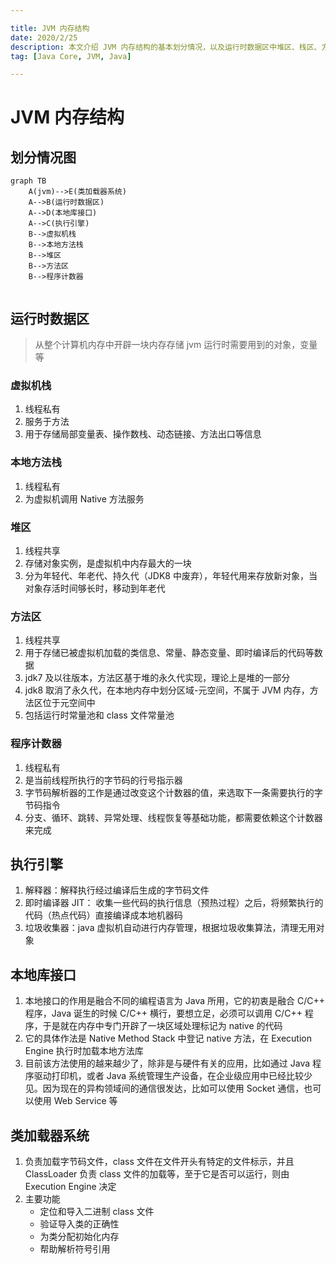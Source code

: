 ```yaml
---

title: JVM 内存结构
date: 2020/2/25
description: 本文介绍 JVM 内存结构的基本划分情况，以及运行时数据区中堆区、栈区、方法区、计数器等的基本概念与功能
tag: [Java Core, JVM, Java]

---
```




# JVM 内存结构

## 划分情况图

```mermaid
graph TB
	A(jvm)-->E(类加载器系统)
	A-->B(运行时数据区)
	A-->D(本地库接口)
	A-->C(执行引擎)
	B-->虚拟机栈
	B-->本地方法栈
	B-->堆区
	B-->方法区
	B-->程序计数器
	
```

## 运行时数据区

> 从整个计算机内存中开辟一块内存存储 jvm 运行时需要用到的对象，变量等 

### 虚拟机栈

1. 线程私有
2. 服务于方法
3. 用于存储局部变量表、操作数栈、动态链接、方法出口等信息

### 本地方法栈

1. 线程私有
2. 为虚拟机调用 Native 方法服务

### 堆区

1. 线程共享
2. 存储对象实例，是虚拟机中内存最大的一块
3. 分为年轻代、年老代、持久代（JDK8 中废弃），年轻代用来存放新对象，当对象存活时间够长时，移动到年老代

### 方法区

1. 线程共享
2. 用于存储已被虚拟机加载的类信息、常量、静态变量、即时编译后的代码等数据
3. jdk7 及以往版本，方法区基于堆的永久代实现，理论上是堆的一部分
4. jdk8 取消了永久代，在本地内存中划分区域-元空间，不属于 JVM 内存，方法区位于元空间中
5. 包括运行时常量池和 class 文件常量池

### 程序计数器

1. 线程私有
2. 是当前线程所执行的字节码的行号指示器
3. 字节码解析器的工作是通过改变这个计数器的值，来选取下一条需要执行的字节码指令
4. 分支、循环、跳转、异常处理、线程恢复等基础功能，都需要依赖这个计数器来完成

## 执行引擎

1. 解释器：解释执行经过编译后生成的字节码文件
2. 即时编译器 JIT： 收集一些代码的执行信息（预热过程）之后，将频繁执行的代码（热点代码）直接编译成本地机器码
3. 垃圾收集器：java 虚拟机自动进行内存管理，根据垃圾收集算法，清理无用对象

## 本地库接口

1. 本地接口的作用是融合不同的编程语言为 Java 所用，它的初衷是融合 C/C++ 程序，Java 诞生的时候 C/C++ 横行，要想立足，必须可以调用 C/C++ 程序，于是就在内存中专门开辟了一块区域处理标记为 native 的代码
2. 它的具体作法是 Native Method Stack 中登记 native 方法，在 Execution Engine 执行时加载本地方法库
3. 目前该方法使用的越来越少了，除非是与硬件有关的应用，比如通过 Java 程序驱动打印机，或者 Java 系统管理生产设备，在企业级应用中已经比较少见。因为现在的异构领域间的通信很发达，比如可以使用 Socket 通信，也可以使用 Web Service 等

## 类加载器系统

1. 负责加载字节码文件，class 文件在文件开头有特定的文件标示，并且 ClassLoader 负责 class 文件的加载等，至于它是否可以运行，则由 Execution Engine 决定
2. 主要功能
   - 定位和导入二进制 class 文件
   -  验证导入类的正确性
   -  为类分配初始化内存
   -  帮助解析符号引用
